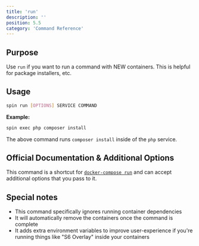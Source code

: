 ```yaml
---
title: 'run'
description: ''
position: 5.5
category: 'Command Reference'
---
```

## Purpose
Use `run` if you want to run a command with NEW containers. This is helpful for package installers, etc.

## Usage
```bash
spin run [OPTIONS] SERVICE COMMAND 
```
**Example:**
```bash
spin exec php composer install
```
The above command runs `composer install` inside of the `php` service.

## Official Documentation & Additional Options
This command is a shortcut for [`docker-compose run`](https://docs.docker.com/compose/reference/run/) and can accept additional options that you pass to it.

## Special notes
* This command specifically ignores running container dependencies
* It will automatically remove the containers once the command is complete
* It adds extra environment variables to improve user-experience if you're running things like "S6 Overlay" inside your containers